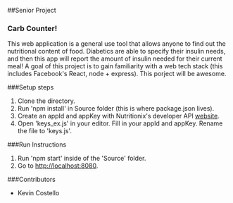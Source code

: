 ##Senior Project

### Carb Counter!
This web application is a general use tool that allows anyone to find out the nutritional content of food. Diabetics are able to
specify their insulin needs, and then this app will report the amount of insulin needed for their current meal! A goal of this project
is to gain familiarity with a web tech stack (this includes Facebook's React, node + express). This porject will be awesome.

###Setup steps
1. Clone the directory.
2. Run 'npm install' in Source folder (this is where package.json lives).
3. Create an appId and appKey with Nutritionix's developer API [website](https://developer.nutritionix.com/login).
4. Open 'keys_ex.js' in your editor. Fill in your appId and appKey. Rename the file to 'keys.js'.

###Run Instructions
1. Run 'npm start' inside of the 'Source' folder.
2. Go to [http://localhost:8080](http://localhost:8080).

###Contributors
* Kevin Costello
